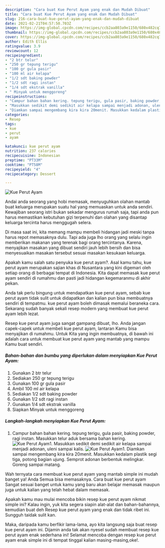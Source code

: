 ```yaml
---
description: "Cara buat Kue Perut Ayam yang enak dan Mudah Dibuat"
title: "Cara buat Kue Perut Ayam yang enak dan Mudah Dibuat"
slug: 216-cara-buat-kue-perut-ayam-yang-enak-dan-mudah-dibuat
date: 2021-02-21T04:57:50.703Z
image: https://img-global.cpcdn.com/recipes/ccb2aa803a9e1150/680x482cq70/kue-perut-ayam-foto-resep-utama.jpg
thumbnail: https://img-global.cpcdn.com/recipes/ccb2aa803a9e1150/680x482cq70/kue-perut-ayam-foto-resep-utama.jpg
cover: https://img-global.cpcdn.com/recipes/ccb2aa803a9e1150/680x482cq70/kue-perut-ayam-foto-resep-utama.jpg
author: Edith Ellis
ratingvalue: 3.9
reviewcount: 12
recipeingredient:
- "2 btr telur"
- "250 gr tepung terigu"
- "100 gr gula pasir"
- "100 ml air kelapa"
- "1/2 sdt baking powder"
- "1/2 sdt ragi instan"
- "1/4 sdt ekstrak vanilla"
- " Minyak untuk menggoreng"
recipeinstructions:
- "Campur bahan bahan kering. tepung terigu, gula pasir, baking powder, ragi instan. Masukkan telur aduk bersama bahan kering."
- "Masukkan sedikit demi sedikit air kelapa sampai menjadi adonan, uleni sampai kalis."
- "Diamkan sampai mengembang kira kira 20menit. Masukkan kedalam plastik segi tiga, potong bagian ujung. Semprot adonan berbentuk melingkar. Goreng sampai matang."
categories:
- Resep
tags:
- kue
- perut
- ayam

katakunci: kue perut ayam 
nutrition: 237 calories
recipecuisine: Indonesian
preptime: "PT33M"
cooktime: "PT58M"
recipeyield: "4"
recipecategory: Dessert

---
```



![Kue Perut Ayam](https://img-global.cpcdn.com/recipes/ccb2aa803a9e1150/680x482cq70/kue-perut-ayam-foto-resep-utama.jpg)

Andai anda seorang yang hobi memasak, menyuguhkan olahan mantab buat keluarga merupakan suatu hal yang memuaskan untuk anda sendiri. Kewajiban seorang istri bukan sekadar mengurus rumah saja, tapi anda pun harus memastikan kebutuhan gizi terpenuhi dan olahan yang disantap keluarga tercinta harus menggugah selera.

Di masa  saat ini, kita memang mampu membeli hidangan jadi meski tanpa harus repot memasaknya dulu. Tapi ada juga lho orang yang selalu ingin memberikan makanan yang terenak bagi orang tercintanya. Karena, menyajikan masakan yang dibuat sendiri jauh lebih bersih dan bisa menyesuaikan masakan tersebut sesuai masakan kesukaan keluarga. 



Apakah kamu salah satu penyuka kue perut ayam?. Asal kamu tahu, kue perut ayam merupakan sajian khas di Nusantara yang kini digemari oleh setiap orang di berbagai tempat di Indonesia. Kita dapat memasak kue perut ayam sendiri di rumahmu dan pasti jadi hidangan kegemaranmu di akhir pekan.

Anda tak perlu bingung untuk mendapatkan kue perut ayam, sebab kue perut ayam tidak sulit untuk didapatkan dan kalian pun bisa membuatnya sendiri di tempatmu. kue perut ayam boleh dimasak memalui beraneka cara. Sekarang sudah banyak sekali resep modern yang membuat kue perut ayam lebih lezat.

Resep kue perut ayam juga sangat gampang dibuat, lho. Anda jangan capek-capek untuk membeli kue perut ayam, lantaran Kamu bisa menyajikan di rumahmu. Untuk Kita yang ingin membuatnya, di bawah ini adalah cara untuk membuat kue perut ayam yang mantab yang mampu Kamu buat sendiri.

<!--inarticleads1-->

##### Bahan-bahan dan bumbu yang diperlukan dalam menyiapkan Kue Perut Ayam:

1. Gunakan 2 btr telur
1. Sediakan 250 gr tepung terigu
1. Gunakan 100 gr gula pasir
1. Ambil 100 ml air kelapa
1. Sediakan 1/2 sdt baking powder
1. Gunakan 1/2 sdt ragi instan
1. Gunakan 1/4 sdt ekstrak vanilla
1. Siapkan  Minyak untuk menggoreng




<!--inarticleads2-->

##### Langkah-langkah menyiapkan Kue Perut Ayam:

1. Campur bahan bahan kering. tepung terigu, gula pasir, baking powder, ragi instan. Masukkan telur aduk bersama bahan kering.
<img src="https://img-global.cpcdn.com/steps/64f6527d97e2db39/160x128cq70/kue-perut-ayam-langkah-memasak-1-foto.jpg" alt="Kue Perut Ayam">1. Masukkan sedikit demi sedikit air kelapa sampai menjadi adonan, uleni sampai kalis.
<img src="https://img-global.cpcdn.com/steps/15fcb5d0fec8c0d0/160x128cq70/kue-perut-ayam-langkah-memasak-2-foto.jpg" alt="Kue Perut Ayam">1. Diamkan sampai mengembang kira kira 20menit. Masukkan kedalam plastik segi tiga, potong bagian ujung. Semprot adonan berbentuk melingkar. Goreng sampai matang.




Wah ternyata cara membuat kue perut ayam yang mantab simple ini mudah banget ya! Anda Semua bisa memasaknya. Cara buat kue perut ayam Sangat sesuai banget untuk kamu yang baru akan belajar memasak maupun juga untuk kalian yang telah hebat dalam memasak.

Apakah kamu mau mulai mencoba bikin resep kue perut ayam nikmat simple ini? Kalau ingin, yuk kita segera siapin alat-alat dan bahan-bahannya, kemudian buat deh Resep kue perut ayam yang enak dan tidak ribet ini. Sungguh taidak sulit kan. 

Maka, daripada kamu berfikir lama-lama, ayo kita langsung saja buat resep kue perut ayam ini. Dijamin anda tak akan nyesel sudah membuat resep kue perut ayam enak sederhana ini! Selamat mencoba dengan resep kue perut ayam enak simple ini di tempat tinggal kalian masing-masing,oke!.

